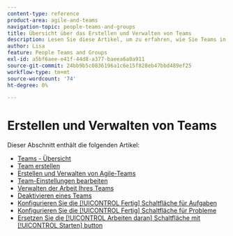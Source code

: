 ```yaml
---
content-type: reference
product-area: agile-and-teams
navigation-topic: people-teams-and-groups
title: Übersicht über das Erstellen und Verwalten von Teams
description: Lesen Sie diese Artikel, um zu erfahren, wie Sie Teams in Adobe Workfront erstellen und verwalten.
author: Lisa
feature: People Teams and Groups
exl-id: a5bf6aee-e41f-44d8-a377-baeea6a0a911
source-git-commit: 24bb9b5c0836196a1c6e15f828eb47bbd489ef25
workflow-type: tm+mt
source-wordcount: '74'
ht-degree: 0%

---
```


# Erstellen und Verwalten von Teams

Dieser Abschnitt enthält die folgenden Artikel:

* [Teams - Übersicht](../../people-teams-and-groups/create-and-manage-teams/teams-overview.md)
* [Team erstellen](../../people-teams-and-groups/create-and-manage-teams/create-a-team.md)
* [Erstellen und Verwalten von Agile-Teams](../../people-teams-and-groups/create-and-manage-teams/create-and-manage-agile-teams.md)
* [Team-Einstellungen bearbeiten](../../people-teams-and-groups/create-and-manage-teams/edit-team-settings.md)
* [Verwalten der Arbeit Ihres Teams](../../people-teams-and-groups/create-and-manage-teams/manage-what-your-team-is-working-on.md)
* [Deaktivieren eines Teams](../../people-teams-and-groups/create-and-manage-teams/deactivate-a-team.md)
* [Konfigurieren Sie die [!UICONTROL Fertig] Schaltfläche für Aufgaben](../../people-teams-and-groups/create-and-manage-teams/configure-the-done-button-for-tasks.md)
* [Konfigurieren Sie die [!UICONTROL Fertig] Schaltfläche für Probleme](../../people-teams-and-groups/create-and-manage-teams/configure-the-done-button-for-issues.md)
* [Ersetzen Sie die [!UICONTROL Arbeiten daran] Schaltfläche mit [!UICONTROL Starten] button](../../people-teams-and-groups/create-and-manage-teams/work-on-it-button-to-start-button.md)
